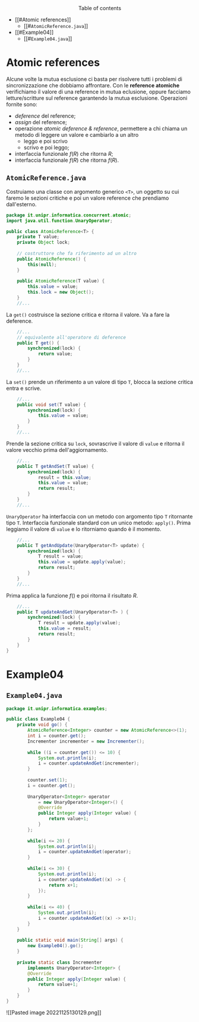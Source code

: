 
<center>Table of contents</center>

- [[#Atomic references]]
	- [[#`AtomicReference.java`]]
- [[#Example04]]
	- [[#`Example04.java`]]

# Atomic references
Alcune volte la mutua esclusione ci basta per risolvere tutti i problemi di sincronizzazione che dobbiamo affrontare. Con le **reference atomiche** verifichiamo il valore di una reference in mutua eclusione, oppure facciamo letture/scritture sul reference garantendo la mutua esclusione.
Operazioni fornite sono:
- *deference* del reference;
- *assign* del reference;
- operazione *atomic deference & reference*, permettere a chi chiama un metodo di leggere un valore e cambiarlo a un altro
	- leggo e poi scrivo
	- scrivo e poi leggo;
- interfaccia funzionale $f(R)$ che ritorna $R$;
- interfaccia funzionale $f(R)$ che ritorna $f(R)$.

## `AtomicReference.java`
Costruiamo una classe con argomento generico `<T>`, un oggetto su cui faremo le sezioni critiche e poi un valore reference che prendiamo dall'esterno.

```java
package it.unipr.informatica.concurrent.atomic;
import java.util.function.UnaryOperator;

public class AtomicReference<T> {
	private T value;
	private Object lock;
	
	// costruttore che fa riferimento ad un altro
	public AtomicReference() {
		this(null);
	}
	
	public AtomicReference(T value) {
		this.value = value;
		this.lock = new Object();
	}
	//...
```

La `get()` costruisce la sezione critica e ritorna il valore.
Va a fare la deference.
```java
	//...
	// equivalente all'operatore di deference
	public T get() {
		synchronized(lock) {
			return value;
		}
	}
	//...
```

La `set()` prende un riferimento a un valore di tipo `T`, blocca la sezione critica entra e scrive.
```java
	//...
	public void set(T value) {
		synchronized(lock) {
			this.value = value;
		}
	}
	//...
```

Prende la sezione critica su `lock`, sovrascrive il valore di `value` e ritorna il valore vecchio prima dell'aggiornamento.
```java
	//...
	public T getAndSet(T value) {
		synchronized(lock) {
			result = this.value;
			this.value = value;
			return result;
		}
	}
	//...
```

`UnaryOperator` ha interfaccia con un metodo con argomento tipo `T` ritornante tipo `T`. Interfaccia funzionale standard con un unico metodo: `apply()`.
Prima leggiamo il valore di `value` e lo ritorniamo quando è il momento.
```java
	//...
	public T getAndUpdate(UnaryOperator<T> update) {
		synchronized(lock) {
			T result = value;
			this.value = update.apply(value);
			return result;
		}
	}
	//...
```

Prima applica la funzione $f()$ e poi ritorna il risultato $R$.
```java
	//...
	public T updateAndGet(UnaryOperator<T> ) {
		synchronized(lock) {
			T result = update.apply(value);
			this.value = result;
			return result;
		}
	}
}
```

# Example04
## `Example04.java`

```java
package it.unipr.informatica.examples;

public class Example04 {
	private void go() {
		AtomicReference<Integer> counter = new AtomicReference<>(1);
		int i = counter.get();
		Incrementer incrementer = new Incrementer();
		
		while ((i = counter.get()) <= 10) {
			System.out.println(i);
			i = counter.updateAndGet(incrementer);
		}
		
		counter.set(1);
		i = counter.get();
		
		UnaryOperator<Integer> operator 
			= new UnaryOperator<Integer>() {
			@Override
			public Integer apply(Integer value) {
				return value+1;
			}
		};
		
		while(i <= 20) {
			System.out.println(i);
			i = counter.updateAndGet(operator);
		}
		
		while(i <= 30) {
			System.out.println(i);
			i = counter.updateAndGet((x) -> {
				return x+1;
			});
		}
		
		while(i <= 40) {
			System.out.println(i);
			i = counter.updateAndGet((x) -> x+1);
		}
	}
	
	public static void main(String[] args) {
		new Example04().go();
	}
	
	private static class Incrementer 
		implements UnaryOperator<Integer> {
		@Override
		public Integer apply(Integer value) {
			return value+1;
		}
	}
}
```

![[Pasted image 20221125130129.png]]
